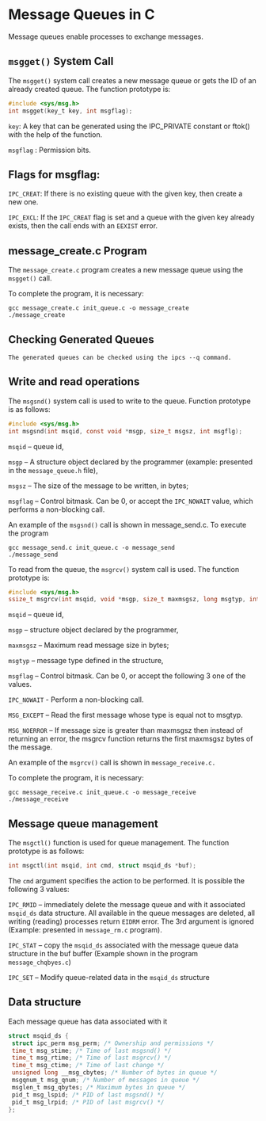 # Message Queues in C

Message queues enable processes to exchange messages.

## `msgget()` System Call

The `msgget()` system call creates a new message queue or gets the ID of an already created queue. The function prototype is:

```c
#include <sys/msg.h>
int msgget(key_t key, int msgflag);
```

`key`: A key that can be generated using the IPC_PRIVATE constant or ftok() with the help of the function.

`msgflag` : Permission bits.

## Flags for msgflag:

`IPC_CREAT`: If there is no existing queue with the given key, then create a new one.

`IPC_EXCL`: If the `IPC_CREAT` flag is set and a queue with the given key already exists, then the call ends with an `EEXIST` error.

## message_create.c Program

The `message_create.c` program creates a new message queue using the `msgget()` call.

To complete the program, it is necessary:

```shell
gcc message_create.c init_queue.c -o message_create
./message_create
```

## Checking Generated Queues
```shell
The generated queues can be checked using the ipcs --q command.
```

## Write and read operations

The `msgsnd()` system call is used to write to the queue. Function prototype is as follows:

```c
#include <sys/msg.h>
int msgsnd(int msqid, const void *msgp, size_t msgsz, int msgflg);
```

`msqid` – queue id,

`msgp` – A structure object declared by the programmer (example:
presented in the `message_queue.h` file),

`msgsz` – The size of the message to be written, in bytes;

`msgflag` – Control bitmask. Can be 0, or accept the `IPC_NOWAIT` value,
which performs a non-blocking call.

An example of the `msgsnd()` call is shown in message_send.c. 
To execute the program

```shell
gcc message_send.c init_queue.c -o message_send
./message_send
```

To read from the queue, the `msgrcv()` system call is used.
The function prototype is:

```c
#include <sys/msg.h>
ssize_t msgrcv(int msqid, void *msgp, size_t maxmsgsz, long msgtyp, int msgflg);
```

`msqid` – queue id,

`msgp` – structure object declared by the programmer,

`maxmsgsz` – Maximum read message size in bytes;

`msgtyp` – message type defined in the structure,

`msgflag` – Control bitmask. Can be 0, or accept the following 3
one of the values.

`IPC_NOWAIT` - Perform a non-blocking call.

`MSG_EXCEPT` – Read the first message whose type is equal
not to msgtyp.

`MSG_NOERROR` – If message size is greater than maxmsgsz then
instead of returning an error, the msgrcv function returns
the first maxmsgsz bytes of the message.

An example of the `msgrcv()` call is shown in `message_receive.c.` 

To complete the program, it is necessary:
```shell
gcc message_receive.c init_queue.c -o message_receive
./message_receive
```

## Message queue management

The `msgctl()` function is used for queue management. The function prototype
is as follows:

```c
int msgctl(int msqid, int cmd, struct msqid_ds *buf);
```

The `cmd` argument specifies the action to be performed. It is possible
the following 3 values:

`IPC_RMID` – immediately delete the message queue and with it
associated `msqid_ds` data structure. All available in the queue
messages are deleted, all writing (reading) processes
return `EIDRM` error. The 3rd argument is ignored (Example:
presented in `message_rm.c` program).

`IPC_STAT` – copy the `msqid_ds` associated with the message queue
data structure in the buf buffer (Example shown
in the program `message_chqbyes.c`)

`IPC_SET` – Modify queue-related data in the `msqid_ds` structure

## Data structure

Each message queue has data associated with it

```c
struct msqid_ds {
 struct ipc_perm msg_perm; /* Ownership and permissions */
 time_t msg_stime; /* Time of last msgsnd() */
 time_t msg_rtime; /* Time of last msgrcv() */
 time_t msg_ctime; /* Time of last change */
 unsigned long __msg_cbytes; /* Number of bytes in queue */
 msgqnum_t msg_qnum; /* Number of messages in queue */
 msglen_t msg_qbytes; /* Maximum bytes in queue */
 pid_t msg_lspid; /* PID of last msgsnd() */
 pid_t msg_lrpid; /* PID of last msgrcv() */
};
```

